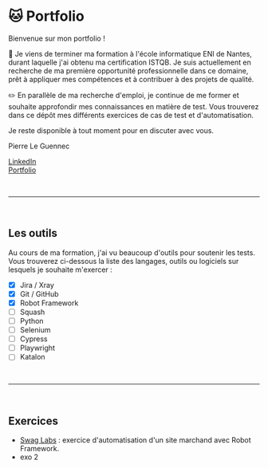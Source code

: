 # :cat: Portfolio

Bienvenue sur mon portfolio !

:dart: Je viens de terminer ma formation à l'école informatique ENI de Nantes, durant laquelle j'ai obtenu ma certification ISTQB.
Je suis actuellement en recherche de ma première opportunité professionnelle dans ce domaine, prêt à appliquer mes compétences et à contribuer à des projets de qualité.

:pencil2: En parallèle de ma recherche d'emploi, je continue de me former et souhaite approfondir mes connaissances en matière de test.
Vous trouverez dans ce dépôt mes différents exercices de cas de test et d'automatisation.

Je reste disponible à tout moment pour en discuter avec vous.

Pierre Le Guennec

[LinkedIn](https://www.linkedin.com/in/pierreleguennec/)  
[Portfolio](https://urlz.fr/q8FQ)

<br>

---

<br>

## Les outils

Au cours de ma formation, j'ai vu beaucoup d'outils pour soutenir les tests.  
Vous trouverez ci-dessous la liste des langages, outils ou logiciels sur lesquels je souhaite m'exercer :
- [x] Jira / Xray
- [x] Git / GitHub
- [x] Robot Framework
- [ ] Squash
- [ ] Python
- [ ] Selenium
- [ ] Cypress
- [ ] Playwright
- [ ] Katalon

<br>

---

<br>

## Exercices

- [Swag Labs](https://github.com/PitlouPitlou/portfolio/tree/main/swagLabs) : exercice d'automatisation d'un site marchand avec Robot Framework.
- exo 2